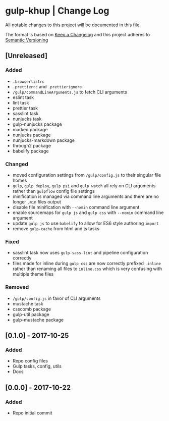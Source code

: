 # gulp-khup | Change Log

All notable changes to this project will be documented in this file.

The format is based on [Keep a Changelog](http://keepachangelog.com/en/1.0.0/)
and this project adheres to
[Semantic Versioning](http://semver.org/spec/v2.0.0.html)

## [Unreleased]

### Added

-   `.browserlistrc`
-   `.prettierrc` and `.prettierignore`
-   `/gulp/commandLineArguments.js` to fetch CLI arguments
-   eslint task
-   lint task
-   prettier task
-   sasslint task
-   nunjucks task
-   gulp-nunjucks package
-   marked package
-   nunjucks package
-   nunjucks-markdown package
-   through2 package
-   babelify package

### Changed

-   moved configuration settings from `/gulp/config.js` to their singular file
    homes
-   `gulp`, `gulp deploy`, `gulp psi` and `gulp watch` all rely on CLI arguments
    rather than `gulpflow` config file settings
-   minification is managed via command line arguments and there are no longer
    `.min` files output
-   disable file minification with `--nomin` command line argument
-   enable sourcemaps for `gulp js` and `gulp css` with `--nomin` command line
    argument
-   update `gulp js` to use `babelify` to allow for ES6 style authoring `import`
-   remove `gulp-cache` from html and js tasks

### Fixed

-   sasslint task now uses `gulp-sass-lint` and pipeline configuration correctly
-   files made for inline during `gulp css` are now correctly prefixed `.inline`
    rather than renaming all files to `inline.css` which is very confusing with
    multiple theme files

### Removed

-   `/gulp/config.js` in favor of CLI arguments
-   mustache task
-   csscomb package
-   gulp-util package
-   gulp-mustache package

## [0.1.0] - 2017-10-25

### Added

-   Repo config files
-   Gulp tasks, config, utils
-   Docs

## [0.0.0] - 2017-10-22

### Added

-   Repo initial commit
